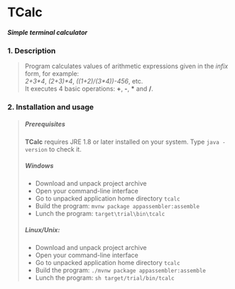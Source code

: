# TCalc
#### *Simple terminal calculator*
### 1. Description
> Program calculates values of arithmetic expressions given
> in the *infix* form, for example:   
> *2+3\*4*, *(2+3)\*4*, *((1+2)/(3\*4))-456*, etc.   
> It executes 4 basic operations: **+**, **-**, __*__ and **/**.  
### 2. Installation and usage
> ##### Prerequisites
> **TCalc** requires JRE 1.8 or later installed on your system. Type `java -version` to check it.
>
> ##### Windows
> * Download and unpack project archive
> * Open your command-line interface
> * Go to unpacked application home directory `tcalc`
> * Build the program: `mvnw package appassembler:assemble` 
> * Lunch the program: `target\trial\bin\tcalc`
> ##### Linux/Unix:  
> * Download and unpack project archive
> * Open your command-line interface
> * Go to unpacked application home directory `tcalc`
> * Build the program: `./mvnw package appassembler:assemble`
> * Lunch the program: `sh target/trial/bin/tcalc`